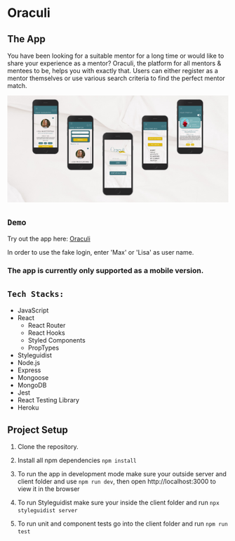 # Oraculi

## The App

You have been looking for a suitable mentor for a long time or would like to share your experience as a mentor? Oraculi, the platform for all mentors & mentees to be, helps you with exactly that. Users can either register as a mentor themselves or use various search criteria to find the perfect mentor match.

![oraculi app](/client/src/images/oraculi_screens.png)

## `Demo`

Try out the app here: [Oraculi](https://oraculi0.herokuapp.com/)

In order to use the fake login, enter 'Max' or 'Lisa' as user name.

### The app is currently only supported as a mobile version.

## `Tech Stacks: `

- JavaScript
- React
  - React Router
  - React Hooks
  - Styled Components
  - PropTypes
- Styleguidist
- Node.js
- Express
- Mongoose
- MongoDB
- Jest
- React Testing Library
- Heroku

## Project Setup

1. Clone the repository.

2. Install all npm dependencies `npm install`

3. To run the app in development mode make sure your outside server and client folder and use `npm run dev`, then open http://localhost:3000 to view it in the browser

4. To run Styleguidist make sure your inside the client folder and run `npx styleguidist server`

5. To run unit and component tests go into the client folder and run `npm run test`
